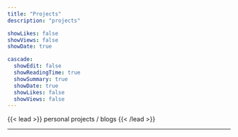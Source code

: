 ```yaml
---
title: "Projects"
description: "projects"

showLikes: false
showViews: false
showDate: true

cascade:
  showEdit: false
  showReadingTime: true
  showSummary: true
  showDate: true
  showLikes: false
  showViews: false
---
```


{{< lead >}}
personal projects / blogs 
{{< /lead >}}

---